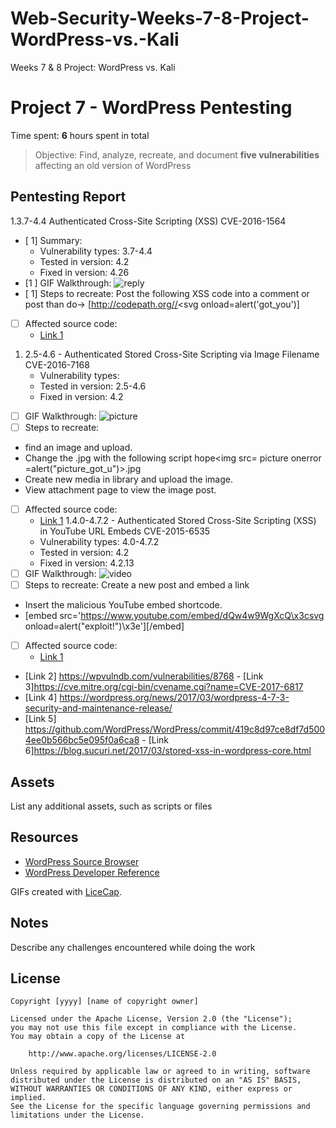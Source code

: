 # Web-Security-Weeks-7-8-Project-WordPress-vs.-Kali
Weeks 7 &amp; 8 Project: WordPress vs. Kali

# Project 7 - WordPress Pentesting

Time spent: **6** hours spent in total

> Objective: Find, analyze, recreate, and document **five vulnerabilities** affecting an old version of WordPress

## Pentesting Report

1.3.7-4.4 Authenticated Cross-Site Scripting (XSS) CVE-2016-1564 
  - [ 1] Summary: 
    - Vulnerability types: 3.7-4.4	
    - Tested in version: 4.2
    - Fixed in version: 4.26
  - [1 ] GIF Walkthrough: ![reply](https://user-images.githubusercontent.com/55426354/79058665-d1ece000-7c3e-11ea-992d-961c92d0f2e7.gif)
  - [ 1] Steps to recreate: Post the following XSS code into a comment or post than do->
	 <span>[http://codepath.org//<svg onload=alert('got_you')]</span>
  - [ ] Affected source code: 
    - [Link 1](https://core.trac.wordpress.org/browser/tags/version/src/source_file.php)
1. 2.5-4.6 - Authenticated Stored Cross-Site Scripting via Image Filename CVE-2016-7168 
    - Vulnerability types:
    - Tested in version: 2.5-4.6
    - Fixed in version: 4.2
  - [ ] GIF Walkthrough: ![picture](https://user-images.githubusercontent.com/55426354/79058836-d1eddf80-7c40-11ea-972c-f45bbde089b9.gif)
  - [ ] Steps to recreate:  
  - find an image and upload.
  - Change the .jpg with the following script hope<img src= picture onerror =alert("picture_got_u")>.jpg
  - Create new media in library and upload the image.
  - View attachment page to view the image post.

  - [ ] Affected source code:
    - [Link 1](https://core.trac.wordpress.org/browser/tags/version/src/source_file.php)
1.4.0-4.7.2 - Authenticated Stored Cross-Site Scripting (XSS) in YouTube URL Embeds CVE-2015-6535 
    - Vulnerability types: 4.0-4.7.2
    - Tested in version: 4.2
    - Fixed in version: 4.2.13
  - [ ] GIF Walkthrough: ![video](https://user-images.githubusercontent.com/55426354/79059136-b2f14c80-7c44-11ea-92db-90ec9597cbcb.gif)
  - [ ] Steps to recreate: Create a new post and embed a link

   - Insert the malicious YouTube embed shortcode.
   - [embed src='https://www.youtube.com/embed/dQw4w9WgXcQ\x3csvg onload=alert("exploit!")\x3e'][/embed]
  - [ ] Affected source code:
    - [Link 1](https://core.trac.wordpress.org/browser/tags/version/src/source_file.php)	
   - [Link 2] https://wpvulndb.com/vulnerabilities/8768
    - [Link 3]https://cve.mitre.org/cgi-bin/cvename.cgi?name=CVE-2017-6817
   - [Link 4] https://wordpress.org/news/2017/03/wordpress-4-7-3-security-and-maintenance-release/
   - [Link 5] https://github.com/WordPress/WordPress/commit/419c8d97ce8df7d5004ee0b566bc5e095f0a6ca8
    - [Link 6]https://blog.sucuri.net/2017/03/stored-xss-in-wordpress-core.html


## Assets

List any additional assets, such as scripts or files

## Resources

- [WordPress Source Browser](https://core.trac.wordpress.org/browser/)
- [WordPress Developer Reference](https://developer.wordpress.org/reference/)

GIFs created with [LiceCap](http://www.cockos.com/licecap/).

## Notes

Describe any challenges encountered while doing the work

## License

    Copyright [yyyy] [name of copyright owner]

    Licensed under the Apache License, Version 2.0 (the "License");
    you may not use this file except in compliance with the License.
    You may obtain a copy of the License at

        http://www.apache.org/licenses/LICENSE-2.0

    Unless required by applicable law or agreed to in writing, software
    distributed under the License is distributed on an "AS IS" BASIS,
    WITHOUT WARRANTIES OR CONDITIONS OF ANY KIND, either express or implied.
    See the License for the specific language governing permissions and
    limitations under the License.